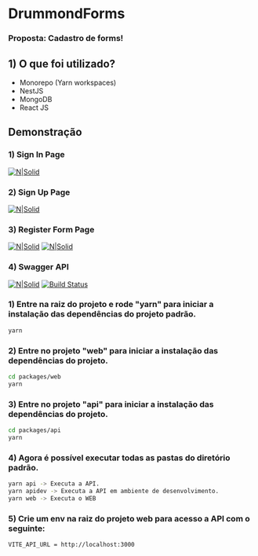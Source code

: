 # DrummondForms
### Proposta: Cadastro de forms!

## 1) O que foi utilizado?
- Monorepo (Yarn workspaces)
- NestJS
- MongoDB
- React JS

## Demonstração
### 1) Sign In Page
[![N|Solid](https://i.imgur.com/sI615as.jpg)](https://nodesource.com/products/nsolid)
### 2) Sign Up Page
[![N|Solid](https://i.imgur.com/tRIRJcH.jpg)](https://nodesource.com/products/nsolid)
### 3) Register Form Page
[![N|Solid](https://i.imgur.com/8D9wCmQ.jpg)](https://nodesource.com/products/nsolid)
[![N|Solid](https://i.imgur.com/ldzoRRc.jpg)](https://nodesource.com/products/nsolid)

### 4) Swagger API
[![N|Solid](https://i.imgur.com/XlObMPA.jpg)](https://nodesource.com/products/nsolid)
[![Build Status](https://travis-ci.org/joemccann/dillinger.svg?branch=master)](https://travis-ci.org/joemccann/dillinger)

### 1) Entre na raiz do projeto e rode "yarn" para iniciar a instalação das dependências do projeto padrão.

```sh
yarn 
```
### 2) Entre no projeto "web" para iniciar a instalação das dependências do projeto.

```sh
cd packages/web
yarn 
```

### 3) Entre no projeto "api" para iniciar a instalação das dependências do projeto.

```sh
cd packages/api
yarn 
```

### 4) Agora é possível executar todas as pastas do diretório padrão.

```sh
yarn api -> Executa a API.
yarn apidev -> Executa a API em ambiente de desenvolvimento.
yarn web -> Executa o WEB
```

### 5) Crie um env na raiz do projeto web para acesso a API com o seguinte:

```sh
VITE_API_URL = http://localhost:3000
```
